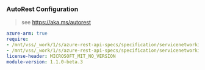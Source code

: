### AutoRest Configuration

> see https://aka.ms/autorest

``` yaml
azure-arm: true
require:
- /mnt/vss/_work/1/s/azure-rest-api-specs/specification/servicenetworking/resource-manager/readme.md
- /mnt/vss/_work/1/s/azure-rest-api-specs/specification/servicenetworking/resource-manager/readme.go.md
license-header: MICROSOFT_MIT_NO_VERSION
module-version: 1.1.0-beta.3
```
